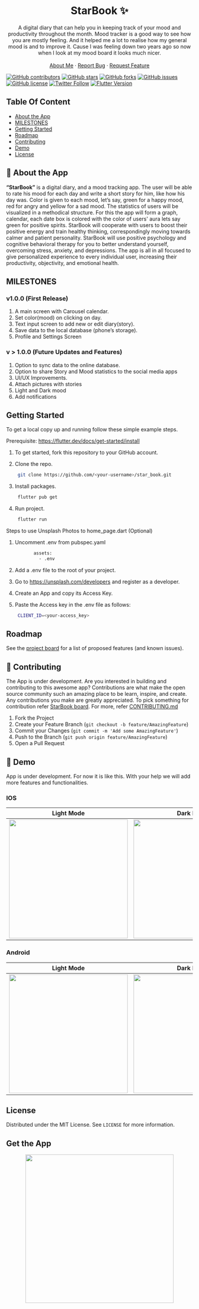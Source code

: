 <!-- PROJECT LOGO -->
<br />
<p align="center">
  <h1 align="center">StarBook ✨</h1>

  <p align="center">
    A digital diary that can help you in keeping track of your mood and productivity throughout the month. Mood tracker is a good way to see how you are mostly feeling. And it helped me a lot to realise how my general mood is and to improve it. Cause I was feeling down two years ago so now when I look at my mood board it looks much nicer. 
    <br />
    <br />
    <a href="https://hashirshoaeb.com">About Me</a>
    ·
    <a href="https://github.com/hashirshoaeb/star_book/issues">Report Bug</a>
    ·
    <a href="https://github.com/hashirshoaeb/star_book/issues">Request Feature</a>
  </p>
</p>

[![GitHub contributors](https://img.shields.io/github/contributors/hashirshoaeb/star_book?color=ffcc66&style=for-the-badge)](https://github.com/hashirshoaeb/star_book/graphs/contributors)
[![GitHub stars](https://img.shields.io/github/stars/hashirshoaeb/star_book?color=ffcc66&logo=StarBook&style=for-the-badge)](https://github.com/hashirshoaeb/star_book/stargazers)
[![GitHub forks](https://img.shields.io/github/forks/hashirshoaeb/star_book?style=for-the-badge)](https://github.com/hashirshoaeb/star_book/network)
[![GitHub issues](https://img.shields.io/github/issues/hashirshoaeb/star_book?color=ffcc66&style=for-the-badge)](https://github.com/hashirshoaeb/star_book/issues)
[![GitHub license](https://img.shields.io/github/license/hashirshoaeb/star_book?style=for-the-badge)](https://github.com/hashirshoaeb/star_book/blob/master/LICENSE)
[![Twitter Follow](https://img.shields.io/twitter/follow/hashirshoaeb?color=ffcc66&logo=twitter&logoColor=ffffff&style=for-the-badge)](https://twitter.com/hashirshoaeb)
[![Flutter Version](https://img.shields.io/static/v1?label=Flutter&message=1.22.2&color=ffcc66&style=for-the-badge)](https://flutter.dev/docs/development/tools/sdk/releases)

<!-- TABLE OF CONTENTS -->

## Table Of Content

- [About the App](#-about-the-app)
- [MILESTONES](#milestones)
- [Getting Started](#getting-started)
- [Roadmap](#roadmap)
- [Contributing](#-contributing)
- [Demo](#-demo)
- [License](#license)


## 📝 About the App

**“StarBook”** is a digital diary, and a mood tracking app. The user will be able to rate his mood for each day and write a short story for him, like how his day was. Color is given to each mood, let’s say, green for a happy mood, red for angry and yellow for a sad mood. The statistics of users will be visualized in a methodical structure. For this the app will form a graph, calendar, each date box is colored with the color of users' aura lets say green for positive spirits. StarBook will cooperate with users to boost their positive energy and train healthy thinking, correspondingly moving towards calmer and patient personality. StarBook will use positive psychology and cognitive behavioral therapy for you to better understand yourself, overcoming stress, anxiety, and depressions. The app is all in all focused to give personalized experience to every individual user, increasing their productivity, objectivity, and emotional health.

## MILESTONES

### v1.0.0 (First Release)

1. A main screen with Carousel calendar.
2. Set color(mood) on clicking on day.
3. Text input screen to add new or edit diary(story).
4. Save data to the local database (phone’s storage).
5. Profile and Settings Screen

### v > 1.0.0 (Future Updates and Features)

1. Option to sync data to the online database.
2. Option to share Story and Mood statistics to the social media apps
3. UI/UX Improvements.
4. Attach pictures with stories
5. Light and Dark mood
6. Add notifications

<!-- GETTING STARTED -->

## Getting Started

To get a local copy up and running follow these simple example steps.

Prerequisite: https://flutter.dev/docs/get-started/install

1. To get started, fork this repository to your GitHub account.

2. Clone the repo.
    ```sh
     git clone https://github.com/<your-username>/star_book.git
    ```
3. Install packages.
    ```sh
     flutter pub get
    ```
4. Run project.
    ```sh
     flutter run
    ```
   
Steps to use Unsplash Photos to home_page.dart (Optional)

1. Uncomment .env from pubspec.yaml
    ```sh
           assets:
             - .env
    ```
   
2. Add a .env file to the root of your project.

3. Go to https://unsplash.com/developers and register as a developer.

4. Create an App and copy its Access Key.

5. Paste the Access key in the .env file as follows:
    ```sh
     CLIENT_ID=<your-access_key>
   ```

<!-- ROADMAP -->

## Roadmap

See the [project board](https://github.com/hashirshoaeb/star_book/projects/1) for a list of proposed features (and known issues).

## 🤝 Contributing

The App is under development. Are you interested in building and contributing to this awesome app? Contributions are what make the open source community such an amazing place to be learn, inspire, and create. Any contributions you make are greatly appreciated. To pick something for contribution refer [StarBook board](https://github.com/hashirshoaeb/star_book/projects/1). For more, refer [CONTRIBUTING.md](CONTRIBUTING.md)

1. Fork the Project
2. Create your Feature Branch (`git checkout -b feature/AmazingFeature`)
3. Commit your Changes (`git commit -m 'Add some AmazingFeature'`)
4. Push to the Branch (`git push origin feature/AmazingFeature`)
5. Open a Pull Request

## 🚀 Demo

App is under development. For now it is like this. With your help we will add more features and functionalities.

### IOS

| Light Mode                                               | Dark Mode                                              |   
|:--------------------------------------------------------:|:------------------------------------------------------:|
| <img src="READMEdocs/demo-light.gif" width="320" ></img> | <img src="READMEdocs/demo-dark.gif" width="320"></img> |

### Android

| Light Mode                                               | Dark Mode                                              |   
|:--------------------------------------------------------:|:------------------------------------------------------:|
| <img src="READMEdocs/light mode.gif" width="320" ></img> | <img src="READMEdocs/dark mode.gif" width="320"></img> |

<!-- LICENSE -->

## License

Distributed under the MIT License. See `LICENSE` for more information.

## Get the App
<div style="text-align: center">
<a href="https://apps.apple.com/us/app/starbook-journal-ai-diary/id1552418289?ign-itsct=apps_box&ign-itscg=30200">
<img src="https://www.starbook.dev/static/media/App_Store_Badge.969642b4.svg" style="width:400px">
</a>
</div>